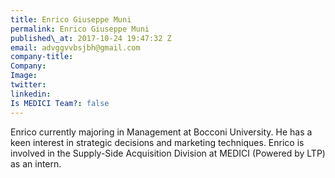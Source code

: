 ```yaml
---
title: Enrico Giuseppe Muni
permalink: Enrico Giuseppe Muni
published\_at: 2017-10-24 19:47:32 Z
email: advggvvbsjbh@gmail.com
company-title: 
Company: 
Image: 
twitter: 
linkedin: 
Is MEDICI Team?: false
---
```


Enrico currently majoring in Management at Bocconi University. He has a keen interest in strategic decisions and marketing techniques. Enrico is involved in the Supply-Side Acquisition Division at MEDICI (Powered by LTP) as an intern.